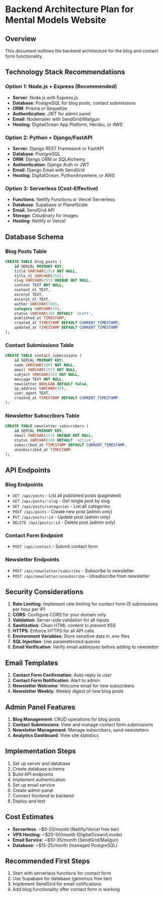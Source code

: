 # Backend Architecture Plan for Mental Models Website

## Overview
This document outlines the backend architecture for the blog and contact form functionality.

## Technology Stack Recommendations

### Option 1: Node.js + Express (Recommended)
- **Server**: Node.js with Express.js
- **Database**: PostgreSQL for blog posts, contact submissions
- **ORM**: Prisma or Sequelize
- **Authentication**: JWT for admin panel
- **Email**: Nodemailer with SendGrid/Mailgun
- **Hosting**: DigitalOcean App Platform, Heroku, or AWS

### Option 2: Python + Django/FastAPI
- **Server**: Django REST Framework or FastAPI
- **Database**: PostgreSQL
- **ORM**: Django ORM or SQLAlchemy
- **Authentication**: Django Auth or JWT
- **Email**: Django Email with SendGrid
- **Hosting**: DigitalOcean, PythonAnywhere, or AWS

### Option 3: Serverless (Cost-Effective)
- **Functions**: Netlify Functions or Vercel Serverless
- **Database**: Supabase or PlanetScale
- **Email**: SendGrid API
- **Storage**: Cloudinary for images
- **Hosting**: Netlify or Vercel

## Database Schema

### Blog Posts Table
```sql
CREATE TABLE blog_posts (
    id SERIAL PRIMARY KEY,
    title VARCHAR(255) NOT NULL,
    title_nl VARCHAR(255),
    slug VARCHAR(255) UNIQUE NOT NULL,
    content TEXT NOT NULL,
    content_nl TEXT,
    excerpt TEXT,
    excerpt_nl TEXT,
    author VARCHAR(100),
    category VARCHAR(50),
    status VARCHAR(20) DEFAULT 'draft',
    published_at TIMESTAMP,
    created_at TIMESTAMP DEFAULT CURRENT_TIMESTAMP,
    updated_at TIMESTAMP DEFAULT CURRENT_TIMESTAMP
);
```

### Contact Submissions Table
```sql
CREATE TABLE contact_submissions (
    id SERIAL PRIMARY KEY,
    name VARCHAR(100) NOT NULL,
    email VARCHAR(255) NOT NULL,
    subject VARCHAR(50) NOT NULL,
    message TEXT NOT NULL,
    newsletter BOOLEAN DEFAULT false,
    ip_address VARCHAR(45),
    user_agent TEXT,
    created_at TIMESTAMP DEFAULT CURRENT_TIMESTAMP
);
```

### Newsletter Subscribers Table
```sql
CREATE TABLE newsletter_subscribers (
    id SERIAL PRIMARY KEY,
    email VARCHAR(255) UNIQUE NOT NULL,
    status VARCHAR(20) DEFAULT 'active',
    subscribed_at TIMESTAMP DEFAULT CURRENT_TIMESTAMP,
    unsubscribed_at TIMESTAMP
);
```

## API Endpoints

### Blog Endpoints
- `GET /api/posts` - List all published posts (paginated)
- `GET /api/posts/:slug` - Get single post by slug
- `GET /api/posts/categories` - List all categories
- `POST /api/posts` - Create new post (admin only)
- `PUT /api/posts/:id` - Update post (admin only)
- `DELETE /api/posts/:id` - Delete post (admin only)

### Contact Form Endpoint
- `POST /api/contact` - Submit contact form

### Newsletter Endpoints
- `POST /api/newsletter/subscribe` - Subscribe to newsletter
- `POST /api/newsletter/unsubscribe` - Unsubscribe from newsletter

## Security Considerations
1. **Rate Limiting**: Implement rate limiting for contact form (5 submissions per hour per IP)
2. **CORS**: Configure CORS for your domain only
3. **Validation**: Server-side validation for all inputs
4. **Sanitization**: Clean HTML content to prevent XSS
5. **HTTPS**: Enforce HTTPS for all API calls
6. **Environment Variables**: Store sensitive data in .env files
7. **SQL Injection**: Use parameterized queries
8. **Email Verification**: Verify email addresses before adding to newsletter

## Email Templates
1. **Contact Form Confirmation**: Auto-reply to user
2. **Contact Form Notification**: Alert to admin
3. **Newsletter Welcome**: Welcome email for new subscribers
4. **Newsletter Weekly**: Weekly digest of new blog posts

## Admin Panel Features
1. **Blog Management**: CRUD operations for blog posts
2. **Contact Submissions**: View and manage contact form submissions
3. **Newsletter Management**: Manage subscribers, send newsletters
4. **Analytics Dashboard**: View site statistics

## Implementation Steps
1. Set up server and database
2. Create database schema
3. Build API endpoints
4. Implement authentication
5. Set up email service
6. Create admin panel
7. Connect frontend to backend
8. Deploy and test

## Cost Estimates
- **Serverless**: ~$0-20/month (Netlify/Vercel free tier)
- **VPS Hosting**: ~$20-50/month (DigitalOcean/Linode)
- **Email Service**: ~$10-35/month (SendGrid/Mailgun)
- **Database**: ~$15-25/month (managed PostgreSQL)

## Recommended First Steps
1. Start with serverless functions for contact form
2. Use Supabase for database (generous free tier)
3. Implement SendGrid for email notifications
4. Add blog functionality after contact form is working